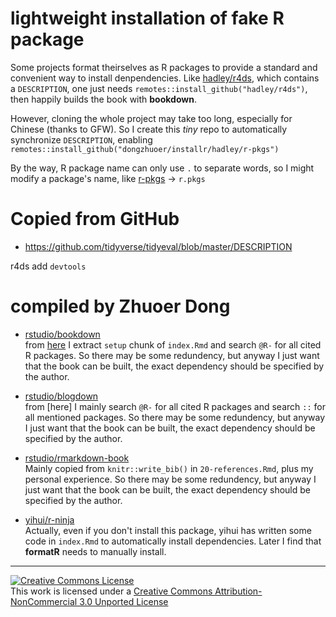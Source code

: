 # lightweight installation of fake R package

Some projects format theirselves as R packages to provide a standard and convenient way to install denpendencies. Like [hadley/r4ds](https://github.com/hadley/r4ds), which contains a `DESCRIPTION`, one just needs `remotes::install_github("hadley/r4ds")`, then happily builds the book with **bookdown**. 

However, cloning the whole project may take too long, especially for Chinese (thanks to GFW). So I create this _tiny_ repo to automatically synchronize `DESCRIPTION`, enabling `remotes::install_github("dongzhuoer/installr/hadley/r-pkgs")`

By the way, R package name can only use `.` to separate words, so I might modify a package's name, like [r-pkgs](https://github.com/hadley/r-pkgs) -> `r.pkgs`


# Copied from GitHub

- https://github.com/tidyverse/tidyeval/blob/master/DESCRIPTION


r4ds add `devtools`

# compiled by Zhuoer Dong

- [rstudio/bookdown](rstudio/bookdown/DESCRIPTION)   
  from [here](https://github.com/rstudio/bookdown/tree/master/inst/examples) I extract `setup` chunk of `index.Rmd` and search `@R-` for all cited R packages. So there may be some redundency, but anyway I just want that the book can be built, the exact dependency should be specified by the author.

- [rstudio/blogdown](rstudio/blogdown/DESCRIPTION)  
  from [here] I mainly search `@R-` for all cited R packages and search `::` for all mentioned packages. So there may be some redundency, but anyway I just want that the book can be built, the exact dependency should be specified by the author.

- [rstudio/rmarkdown-book](rstudio/rmarkdown-book/DESCRIPTION)  
  Mainly copied from `knitr::write_bib()` in `20-references.Rmd`, plus my personal experience. So there may be some redundency, but anyway I just want that the book can be built, the exact dependency should be specified by the author.

- [yihui/r-ninja](yihui/r-ninja/DESCRIPTION)  
  Actually, even if you don't install this package, yihui has written some code in `index.Rmd` to automatically install dependencies. Later I find that **formatR** needs to manually install.


-----------------------

[![Creative Commons License](https://i.creativecommons.org/l/by-nc/3.0/88x31.png)](http://creativecommons.org/licenses/by-nc/3.0/)  
This work is licensed under a [Creative Commons Attribution-NonCommercial 3.0 Unported License](http://creativecommons.org/licenses/by-nc/3.0/)
